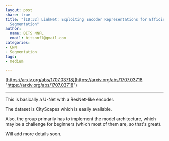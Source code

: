 ```yaml
---
layout: post
share: true
title: "[ID:32] LinkNet: Exploiting Encoder Representations for Efficient Semantic
  Segmentation"
author:
  name: BITS NNFL
  email: bitsnnfl@gmail.com
categories:
- CNN
- Segmentation
tags:
- medium

---
```

[https://arxiv.org/abs/1707.03718](https://arxiv.org/abs/1707.03718 "https://arxiv.org/abs/1707.03718")

***

This is basically a U-Net with a ResNet-like encoder.

The dataset is CityScapes which is easily available.

Also, the group primarily has to implement the model architecture, which may be a challenge for beginners (which most of them are, so that's great). 

Will add more details soon.